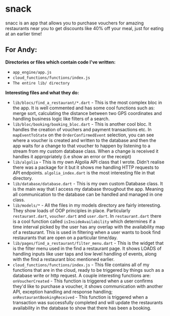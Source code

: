 # snack

snacc is an app that allows you to purchase vouchers for amazing restaurants near you to get discounts like 40% off your meal, just for eating at an earlier time!

## For Andy:

**Directories or files which contain code I've written:**

- `app_engine/app.js`
- `cloud_functions/functions/index.js`
- `The entire lib/ directory`

**Interesting files and what they do:**

- `lib/blocs/find_a_restaurant/*.dart` - This is the most complex bloc in the app. It is well commented and has some cool functions such as: merge sort, calculating the distance between two GPS coordinates and handling business logic like filters of a search.
- `lib/bloc/booking/booking_bloc.dart` - This is another cool bloc. It handles the creation of vouchers and payment transactions etc. In  `mapEventToState` on the `OrderConfirmedEvent` selection, you can see where a voucher is created and written to the database and then the app waits for a change to that voucher to happen by listening to a stream from my custom database class. When a change is received it handles it appropriately (i.e show an error or the receipt)
- `lib/algolia` - This is my own Algolia API class that I wrote. Didn't realise there was a package for it but it shows me handling HTTP requests to API endpoints. `algolia_index.dart` is the most interesting file in that directory.
- `lib/database/database.dart` - This is my own custom Database class. It is the main way that I access my database throughout the app. Meaning all communication to the database can be handled and managed in one class.
- `lib/models/*` - All the files in my models directory are fairly interesting. They show loads of OOP principles in place. Particularly `restaurant.dart`, `voucher.dart` and `user.dart`. In `restaurant.dart` there is a cool function called `isInsideAvailability` which determines if a time interval picked by the user has any overlap with the availability map of a restaurant. This is used in filtering when a user wants to book find restaurants that are open on a particular time/day.
- `lib/pages/find_a_restaurant/filter_menu.dart` - This is the widget that is the filter menu used in the find a restaurant page. It shows LOADS of handling inputs like user taps and low level handling of events, along with the find a restaurant bloc mentioned earlier.
- `cloud_functions/functions/index.js` - This file contains all of my functions that are in the cloud, ready to be triggered by things such as a database write or http request. A couple interesting functions are: `onVoucherCreated` - This function is triggered when a user confirms they'd like to purchase a voucher, it shows communication with another API, exception handling and response handling; `onRestaurantBookingReceived` - This function is triggered when a transaction was successfully completed and will update the restaurants availability in the database to show that there has been a booking.


